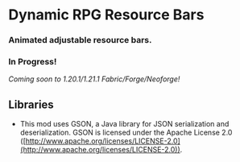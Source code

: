 # Dynamic RPG Resource Bars
### Animated adjustable resource bars.
### In Progress!

*Coming soon to 1.20.1/1.21.1 Fabric/Forge/Neoforge!*

## Libraries 
*   This mod uses GSON, a Java library for JSON serialization and deserialization. GSON is licensed under the Apache License 2.0 ([http://www.apache.org/licenses/LICENSE-2.0](http://www.apache.org/licenses/LICENSE-2.0)).